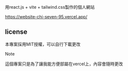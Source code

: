用react.js + vite + tailwind.css製作的個人網站

https://website-chi-seven-95.vercel.app/

## license
本專案採用MIT授權，可以自行下載更改

> [!NOTE]  
> 這個專案只是為了讓我能方便部屬在vercel上，內容會隨時更改

